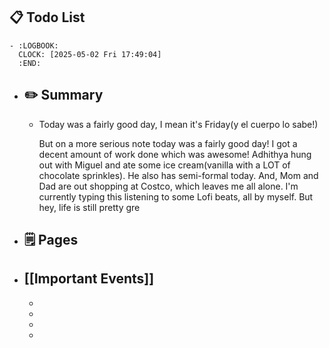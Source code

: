 ## 📋 Todo List
	- :LOGBOOK:
	  CLOCK: [2025-05-02 Fri 17:49:04]
	  :END:
- ##  ✏️ Summary
	- Today was a fairly good day, I mean it's Friday(y el cuerpo lo sabe!)
	  
	  But on a more serious note today was a fairly good day! I got a decent amount of work done which was awesome! Adhithya hung out with Miguel and ate some ice cream(vanilla with a LOT of chocolate sprinkles). He also has semi-formal today. And, Mom and Dad are out shopping at Costco, which leaves me all alone. I'm currently typing this listening to some Lofi beats, all by myself. But hey, life is still pretty gre
- ## 🗒️ Pages
- ## [[Important Events]]
	-
	-
	-
	-